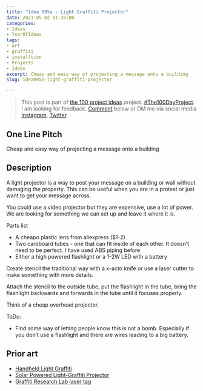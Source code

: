 ```yaml
---
title: "Idea 095a - Light Graffiti Projector"
date: 2023-05-02 01:35:00
categories:
- Ideas
- YearOfIdeas
tags:
- art
- graffiti
- installtion
- Projects
- Ideas
excerpt: Cheap and easy way of projecting a message onto a building
slug: idea095a-light-graffiti-projector

---
```


> This post is part of [the 100 project ideas](/projects/2023-100-ideas/) project. [#The100DayProject](https://www.the100dayproject.org/). I am looking for feedback. <a href='#utterances-comments'>Comment</a> below or DM me via social media <a href="https://instagram.com/funvill" rel="nofollow noopener noreferrer"><i class="fab fa-fw fa-instagram" aria-hidden="true"></i><span class="label">Instagram</span></a>, <a href="https://twitter.com/funvill" rel="nofollow noopener noreferrer"><i class="fab fa-fw fa-twitter" aria-hidden="true"></i><span class="label">Twitter</span></a>.

## One Line Pitch

Cheap and easy way of projecting a message onto a building

## Description

A light projector is a way to post your message on a building or wall without damaging the property. This can be useful when you are in a protest or just want to get your message across.

You could use a video projector but they are expensive, use a lot of power. We are looking for something we can set up and leave it where it is.

Parts list

- A cheapo plastic lens from aliexpress ($1-2)
- Two cardboard tubes - one that can fit inside of each other. It doesn’t need to be perfect. I have used ABS piping before
- Either a high powered flashlight or a 1-2W LED with a battery

Create stencil the traditional way with a x-acto knife or use a laser cutter to make something with more details.

Attach the stencil to the outside tube, put the flashlight in the tube, bring the flashlight backwards and forwards in the tube until it focuses properly.

Think of a cheap overhead projector.

ToDo:

- Find some way of letting people know this is not a bomb. Especially if you don’t use a flashlight and there are wires leading to a big battery.

## Prior art

- [Handheld Light Graffiti](https://github.com/DisruptivelyUseful/handheld-light-graffiti)
- [Solar Powered Light-Graffiti Projector](https://www.instructables.com/Solar-Powered-Light-Graffiti-Projector/)
- [Graffiti Research Lab laser tag](https://graffitiresearchlab.com/blog/projects/laser-tag/#video)
